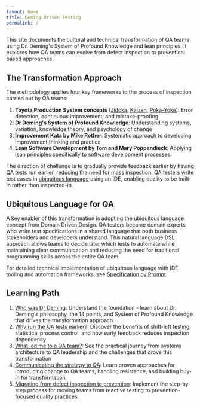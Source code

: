 ```yaml
---
layout: home
title: Deming Driven Testing
permalink: /
---
```


This site documents the cultural and technical transformation of QA teams using Dr. Deming's System of Profound Knowledge and lean principles. It explores how QA teams can evolve from defect inspection to prevention-based approaches.

## The Transformation Approach

The methodology applies four key frameworks to the process of inspection carried out by QA teams:

1. **Toyota Production System concepts** ([Jidoka][6], [Kaizen][7], [Poka-Yoke][8]): Error detection, continuous improvement, and mistake-proofing
2. **Dr Deming's System of Profound Knowledge**: Understanding systems, variation, knowledge theory, and psychology of change
3. **Improvement Kata by Mike Rother**: Systematic approach to developing improvement thinking and practice
4. **Lean Software Development by Tom and Mary Poppendieck**: Applying lean principles specifically to software development processes

The direction of challenge is to gradually provide feedback earlier by having QA tests run earlier, reducing the need for mass inspection. QA testers write test cases in [ubiquitous language][9] using an IDE, enabling quality to be built-in rather than inspected-in.

## Ubiquitous Language for QA

A key enabler of this transformation is adopting the ubiquitous language concept from Domain Driven Design. QA testers become domain experts who write test specifications in a shared language that both business stakeholders and developers understand. This natural language DSL approach allows teams to decide later which tests to automate while maintaining clear communication and reducing the need for traditional programming skills across the entire QA team.

For detailed technical implementation of ubiquitous language with IDE tooling and automation frameworks, see [Specification by Prompt][10].

## Learning Path

1. [Who was Dr Deming][1]: Understand the foundation - learn about Dr. Deming's philosophy, the 14 points, and System of Profound Knowledge that drives the transformation approach
2. [Why run the QA tests earlier?][2]: Discover the benefits of shift-left testing, statistical process control, and how early feedback reduces inspection dependency
3. [What led me to a QA team?][3]: See the practical journey from systems architecture to QA leadership and the challenges that drove this transformation
4. [Communicating the strategy to QA][4]: Learn proven approaches for introducing change to QA teams, handling resistance, and building buy-in for transformation
5. [Migrating from defect inspection to prevention][5]: Implement the step-by-step process for moving teams from reactive testing to prevention-focused quality practices

[1]: deming/index
[2]: why-run-the-qa-tests-earlier/index
[3]: what-led-me-to-a-qa-team/index
[4]: communicating-the-strategy-to-qa/index
[5]: migrating-from-defect-inspection-to-prevention/index
[6]: migrating-from-defect-inspection-to-prevention/jidoka
[7]: migrating-from-defect-inspection-to-prevention/kaizen
[8]: migrating-from-defect-inspection-to-prevention/poka-yoke
[9]: https://martinfowler.com/bliki/UbiquitousLanguage.html
[10]: /specificationbyprompt/index

